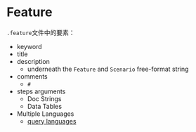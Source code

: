 # Feature

`.feature`文件中的要素：

- keyword
- title
- description
  - underneath the `Feature` and `Scenario` free-format string
- comments
  - `#`
- steps arguments
  - Doc Strings
  - Data Tables
- Multiple Languages
  - [query languages](https://cucumber.io/docs/gherkin/reference/#spoken-languages)

